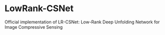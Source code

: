 # LowRank-CSNet
 Official implementation of LR-CSNet: Low-Rank Deep Unfolding Network for Image Compressive Sensing
